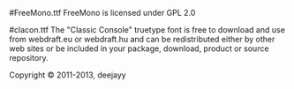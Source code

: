#FreeMono.ttf
FreeMono is licensed under GPL 2.0

#clacon.ttf
The "Classic Console" truetype font is free to download and use from webdraft.eu or webdraft.hu and can be redistributed either by other web sites or be included in your package, download, product or source repository.

Copyright © 2011-2013, deejayy
